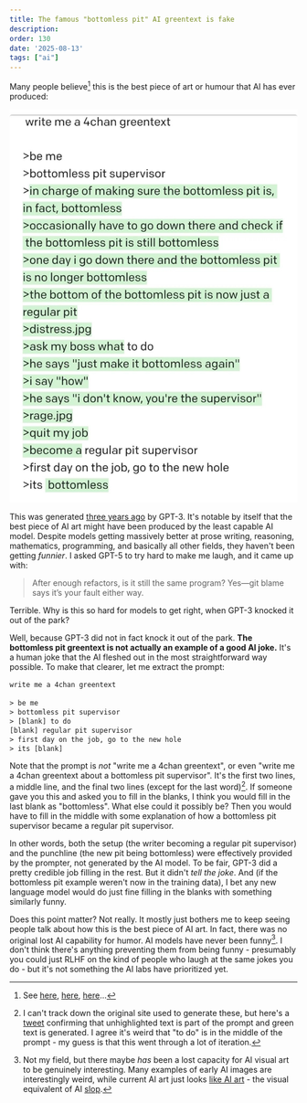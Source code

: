 ```yaml
---
title: The famous "bottomless pit" AI greentext is fake
description: 
order: 130
date: '2025-08-13'
tags: ["ai"]
---
```


Many people believe[^1] this is the best piece of art or humour that AI has ever produced:

![pit](pit.jpg)

This was generated [three years ago](https://www.reddit.com/r/greentext/comments/vc7hl0/the_bottomless_pit_supervisor/) by GPT-3. It's notable by itself that the best piece of AI art might have been produced by the least capable AI model. Despite models getting massively better at prose writing, reasoning, mathematics, programming, and basically all other fields, they haven't been getting _funnier_. I asked GPT-5 to try hard to make me laugh, and it came up with:

> After enough refactors, is it still the same program? Yes—git blame says it’s your fault either way.

Terrible. Why is this so hard for models to get right, when GPT-3 knocked it out of the park?

Well, because GPT-3 did not in fact knock it out of the park. **The bottomless pit greentext is not actually an example of a good AI joke.** It's a human joke that the AI fleshed out in the most straightforward way possible. To make that clearer, let me extract the prompt:

```
write me a 4chan greentext

> be me
> bottomless pit supervisor
> [blank] to do
[blank] regular pit supervisor
> first day on the job, go to the new hole
> its [blank]
```

Note that the prompt is _not_ "write me a 4chan greentext", or even "write me a 4chan greentext about a bottomless pit supervisor". It's the first two lines, a middle line, and the final two lines (except for the last word)[^2]. If someone gave you this and asked you to fill in the blanks, I think you would fill in the last blank as "bottomless". What else could it possibly be? Then you would have to fill in the middle with some explanation of how a bottomless pit supervisor became a regular pit supervisor.

In other words, both the setup (the writer becoming a regular pit supervisor) and the punchline (the new pit being bottomless) were effectively provided by the prompter, not generated by the AI model. To be fair, GPT-3 did a pretty credible job filling in the rest. But it didn't _tell the joke_. And (if the bottomless pit example weren't now in the training data), I bet any new language model would do just fine filling in the blanks with something similarly funny.

Does this point matter? Not really. It mostly just bothers me to keep seeing people talk about how this is the best piece of AI art. In fact, there was no original lost AI capability for humor. AI models have never been funny[^3]. I don't think there's anything preventing them from being funny - presumably you could just RLHF on the kind of people who laugh at the same jokes you do - but it's not something the AI labs have prioritized yet.


[^1]: See [here](https://x.com/alasdairpr/status/1953534607585894626), [here](https://x.com/kid_kazuma/status/1891931624163430663), [here](https://news.ycombinator.com/item?id=41287174)...

[^2]: I can't track down the original site used to generate these, but here's a [tweet](https://x.com/gumykityrapture/status/1536761953137446913) confirming that unhighlighted text is part of the prompt and green text is generated. I agree it's weird that "to do" is in the middle of the prompt - my guess is that this went through a lot of iteration.

[^3]: Not my field, but there maybe _has_ been a lost capacity for AI visual art to be genuinely interesting. Many examples of early AI images are interestingly weird, while current AI art just looks [like AI art](https://medium.com/@keithkisser/why-does-all-ai-art-look-like-that-f74e2a9e1c87) - the visual equivalent of AI [slop](/on-slop).